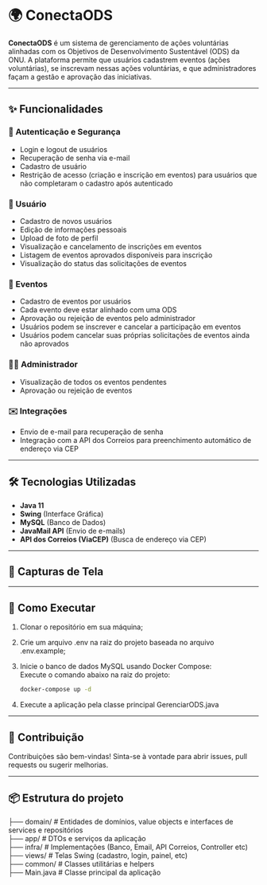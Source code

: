 # 🌍 ConectaODS

**ConectaODS** é um sistema de gerenciamento de ações voluntárias alinhadas com os Objetivos de Desenvolvimento Sustentável (ODS) da ONU. A plataforma permite que usuários cadastrem eventos (ações voluntárias), se inscrevam nessas ações voluntárias, e que administradores façam a gestão e aprovação das iniciativas.

---

## ✨ Funcionalidades

### 🔐 Autenticação e Segurança
- Login e logout de usuários
- Recuperação de senha via e-mail
- Cadastro de usuário
- Restrição de acesso (criação e inscrição em eventos) para usuários que não completaram o cadastro após autenticado

### 👤 Usuário
- Cadastro de novos usuários
- Edição de informações pessoais
- Upload de foto de perfil
- Visualização e cancelamento de inscrições em eventos
- Listagem de eventos aprovados disponíveis para inscrição
- Visualização do status das solicitações de eventos

### 📅 Eventos
- Cadastro de eventos por usuários
- Cada evento deve estar alinhado com uma ODS
- Aprovação ou rejeição de eventos pelo administrador
- Usuários podem se inscrever e cancelar a participação em eventos
- Usuários podem cancelar suas próprias solicitações de eventos ainda não aprovados

### 🧑‍💼 Administrador
- Visualização de todos os eventos pendentes
- Aprovação ou rejeição de eventos

### ✉️ Integrações
- Envio de e-mail para recuperação de senha
- Integração com a API dos Correios para preenchimento automático de endereço via CEP

---

## 🛠️ Tecnologias Utilizadas

- **Java 11**
- **Swing** (Interface Gráfica)
- **MySQL** (Banco de Dados)
- **JavaMail API** (Envio de e-mails)
- **API dos Correios (ViaCEP)** (Busca de endereço via CEP)

---

## 📸 Capturas de Tela

> 

---

## 🧪 Como Executar

1. Clonar o repositório em sua máquina;
2. Crie um arquivo .env na raiz do projeto baseada no arquivo .env.example;
3. Inicie o banco de dados MySQL usando Docker Compose:  
   Execute o comando abaixo na raiz do projeto:

   ```bash
   docker-compose up -d
4. Execute a aplicação pela classe principal GerenciarODS.java

---

## 🤝 Contribuição

Contribuições são bem-vindas! Sinta-se à vontade para abrir issues, pull requests ou sugerir melhorias.

---

## 📦 Estrutura do projeto
├── domain/ # Entidades de domínios, value objects e interfaces de services e repositórios   
├── app/ # DTOs e serviços da aplicação  
├── infra/ # Implementações (Banco, Email, API Correios, Controller etc)  
├── views/ # Telas Swing (cadastro, login, painel, etc)  
├── common/ # Classes utilitárias e helpers  
├── Main.java # Classe principal da aplicação  
